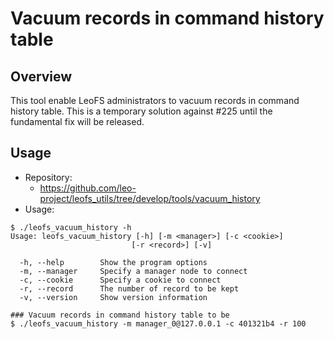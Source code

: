 
Vacuum records in command history table
=======================================

Overview
--------

This tool enable LeoFS administrators to vacuum records in command history table.
This is a temporary solution against #225 until the fundamental fix will be released.

Usage
--------

* Repository:
    * https://github.com/leo-project/leofs_utils/tree/develop/tools/vacuum_history
* Usage:

```
$ ./leofs_vacuum_history -h
Usage: leofs_vacuum_history [-h] [-m <manager>] [-c <cookie>]
                           [-r <record>] [-v]

  -h, --help        Show the program options
  -m, --manager     Specify a manager node to connect
  -c, --cookie      Specify a cookie to connect
  -r, --record      The number of record to be kept
  -v, --version     Show version information

### Vacuum records in command history table to be
$ ./leofs_vacuum_history -m manager_0@127.0.0.1 -c 401321b4 -r 100
```
